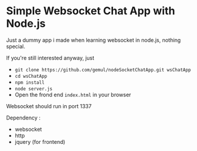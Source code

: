 # Simple Websocket Chat App with Node.js
Just a dummy app i made when learning websocket in node.js, nothing special.

If you're still interested anyway, just

+ ``git clone https://github.com/gemul/nodeSocketChatApp.git wsChatApp``
+ ``cd wsChatApp``
+ ``npm install``
+ ``node server.js ``
+ Open the frond end ``index.html`` in your browser

Websocket should run in port 1337

Dependency :

+ websocket
+ http
+ jquery (for frontend)